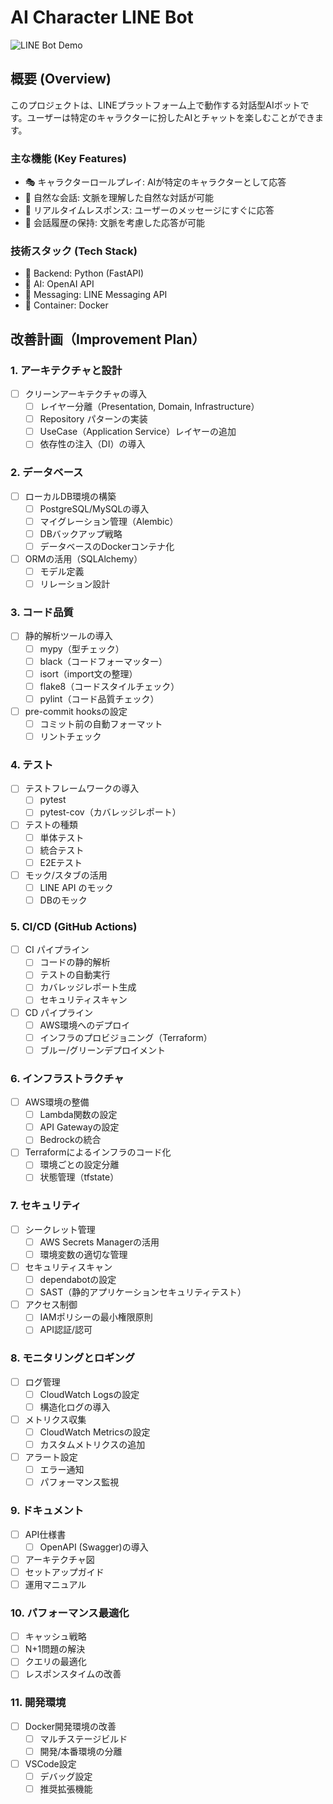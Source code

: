 # AI Character LINE Bot

![LINE Bot Demo](./docs/images/demo.png)

## 概要 (Overview)
このプロジェクトは、LINEプラットフォーム上で動作する対話型AIボットです。ユーザーは特定のキャラクターに扮したAIとチャットを楽しむことができます。

### 主な機能 (Key Features)
- 🎭 キャラクターロールプレイ: AIが特定のキャラクターとして応答
- 💬 自然な会話: 文脈を理解した自然な対話が可能
- 🔄 リアルタイムレスポンス: ユーザーのメッセージにすぐに応答
- 📝 会話履歴の保持: 文脈を考慮した応答が可能

### 技術スタック (Tech Stack)
- 🐍 Backend: Python (FastAPI)
- 🤖 AI: OpenAI API
- 💬 Messaging: LINE Messaging API
- 🐳 Container: Docker




## 改善計画（Improvement Plan）

### 1. アーキテクチャと設計
- [ ] クリーンアーキテクチャの導入
  - [ ] レイヤー分離（Presentation, Domain, Infrastructure）
  - [ ] Repository パターンの実装
  - [ ] UseCase（Application Service）レイヤーの追加
  - [ ] 依存性の注入（DI）の導入

### 2. データベース
- [ ] ローカルDB環境の構築
  - [ ] PostgreSQL/MySQLの導入
  - [ ] マイグレーション管理（Alembic）
  - [ ] DBバックアップ戦略
  - [ ] データベースのDockerコンテナ化
- [ ] ORMの活用（SQLAlchemy）
  - [ ] モデル定義
  - [ ] リレーション設計

### 3. コード品質
- [ ] 静的解析ツールの導入
  - [ ] mypy（型チェック）
  - [ ] black（コードフォーマッター）
  - [ ] isort（import文の整理）
  - [ ] flake8（コードスタイルチェック）
  - [ ] pylint（コード品質チェック）
- [ ] pre-commit hooksの設定
  - [ ] コミット前の自動フォーマット
  - [ ] リントチェック

### 4. テスト
- [ ] テストフレームワークの導入
  - [ ] pytest
  - [ ] pytest-cov（カバレッジレポート）
- [ ] テストの種類
  - [ ] 単体テスト
  - [ ] 統合テスト
  - [ ] E2Eテスト
- [ ] モック/スタブの活用
  - [ ] LINE API のモック
  - [ ] DBのモック

### 5. CI/CD (GitHub Actions)
- [ ] CI パイプライン
  - [ ] コードの静的解析
  - [ ] テストの自動実行
  - [ ] カバレッジレポート生成
  - [ ] セキュリティスキャン
- [ ] CD パイプライン
  - [ ] AWS環境へのデプロイ
  - [ ] インフラのプロビジョニング（Terraform）
  - [ ] ブルー/グリーンデプロイメント

### 6. インフラストラクチャ
- [ ] AWS環境の整備
  - [ ] Lambda関数の設定
  - [ ] API Gatewayの設定
  - [ ] Bedrockの統合
- [ ] Terraformによるインフラのコード化
  - [ ] 環境ごとの設定分離
  - [ ] 状態管理（tfstate）

### 7. セキュリティ
- [ ] シークレット管理
  - [ ] AWS Secrets Managerの活用
  - [ ] 環境変数の適切な管理
- [ ] セキュリティスキャン
  - [ ] dependabotの設定
  - [ ] SAST（静的アプリケーションセキュリティテスト）
- [ ] アクセス制御
  - [ ] IAMポリシーの最小権限原則
  - [ ] API認証/認可

### 8. モニタリングとロギング
- [ ] ログ管理
  - [ ] CloudWatch Logsの設定
  - [ ] 構造化ログの導入
- [ ] メトリクス収集
  - [ ] CloudWatch Metricsの設定
  - [ ] カスタムメトリクスの追加
- [ ] アラート設定
  - [ ] エラー通知
  - [ ] パフォーマンス監視

### 9. ドキュメント
- [ ] API仕様書
  - [ ] OpenAPI (Swagger)の導入
- [ ] アーキテクチャ図
- [ ] セットアップガイド
- [ ] 運用マニュアル

### 10. パフォーマンス最適化
- [ ] キャッシュ戦略
- [ ] N+1問題の解決
- [ ] クエリの最適化
- [ ] レスポンスタイムの改善

### 11. 開発環境
- [ ] Docker開発環境の改善
  - [ ] マルチステージビルド
  - [ ] 開発/本番環境の分離
- [ ] VSCode設定
  - [ ] デバッグ設定
  - [ ] 推奨拡張機能

